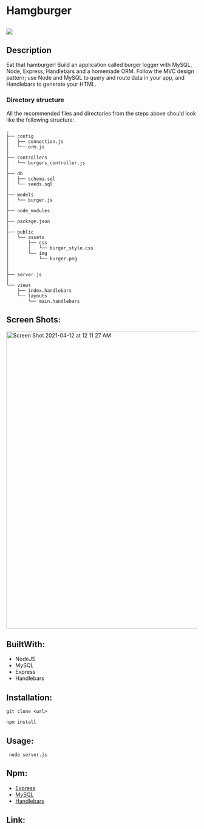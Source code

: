 # Hamgburger

## <img src="https://img.shields.io/badge/LICENSE-mit-green"/>

## Description 

Eat that hamburger!
Build an application called burger logger with MySQL, Node, Express, Handlebars and a homemade ORM. Follow the MVC design pattern; use Node and MySQL to query and route data in your app, and Handlebars to generate your HTML.

### Directory structure

All the recommended files and directories from the steps above should look like the following structure:

```
.
├── config
│   ├── connection.js
│   └── orm.js
│ 
├── controllers
│   └── burgers_controller.js
│
├── db
│   ├── schema.sql
│   └── seeds.sql
│
├── models
│   └── burger.js
│ 
├── node_modules
│ 
├── package.json
│
├── public
│   └── assets
│       ├── css
│       │   └── burger_style.css
│       └── img
│           └── burger.png
│   
│
├── server.js
│
└── views
    ├── index.handlebars
    └── layouts
        └── main.handlebars
```

## Screen Shots:

<img width="782" alt="Screen Shot 2021-04-12 at 12 11 27 AM" src="https://user-images.githubusercontent.com/71304781/114355343-35487100-9b24-11eb-8e72-21a732625684.png">

## BuiltWith:

* NodeJS
* MySQL
* Express
* Handlebars

## Installation:

`git clone <url>`

 `npm install`


## Usage: 

 ` node server.js`


## Npm:

*  [Express](https://www.npmjs.com/package/express/)
*  [MySQL](https://www.npmjs.com/package/mysql/)
*  [Handlebars](https://www.npmjs.com/package/handlebars)

## Link:

